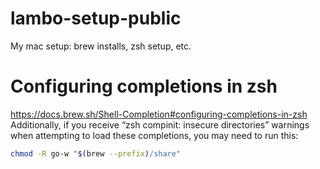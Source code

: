 # lambo-setup-public
My mac setup: brew installs, zsh setup, etc.

# Configuring completions in zsh
https://docs.brew.sh/Shell-Completion#configuring-completions-in-zsh
Additionally, if you receive “zsh compinit: insecure directories” warnings when attempting to load these completions, you may need to run this:
```bash
chmod -R go-w "$(brew --prefix)/share"
```